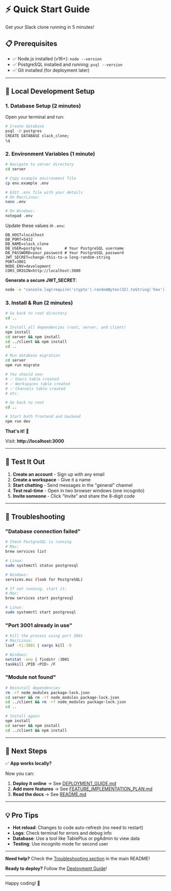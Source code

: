 # ⚡ Quick Start Guide

Get your Slack clone running in 5 minutes!

## 📋 Prerequisites

- ✅ Node.js installed (v16+): `node --version`
- ✅ PostgreSQL installed and running: `psql --version`
- ✅ Git installed (for deployment later)

---

## 🚀 Local Development Setup

### 1. Database Setup (2 minutes)

Open your terminal and run:

```bash
# Create database
psql -U postgres
CREATE DATABASE slack_clone;
\q
```

### 2. Environment Variables (1 minute)

```bash
# Navigate to server directory
cd server

# Copy example environment file
cp env.example .env

# Edit .env file with your details
# On Mac/Linux:
nano .env

# On Windows:
notepad .env
```

Update these values in `.env`:
```env
DB_HOST=localhost
DB_PORT=5432
DB_NAME=slack_clone
DB_USER=postgres          # Your PostgreSQL username
DB_PASSWORD=your_password # Your PostgreSQL password
JWT_SECRET=change-this-to-a-long-random-string
PORT=3001
NODE_ENV=development
CORS_ORIGIN=http://localhost:3000
```

**Generate a secure JWT_SECRET**:
```bash
node -e "console.log(require('crypto').randomBytes(32).toString('hex'))"
```

### 3. Install & Run (2 minutes)

```bash
# Go back to root directory
cd ..

# Install all dependencies (root, server, and client)
npm install
cd server && npm install
cd ../client && npm install
cd ..

# Run database migration
cd server
npm run migrate

# You should see:
# ✅ Users table created
# ✅ Workspaces table created
# ✅ Channels table created
# etc.

# Go back to root
cd ..

# Start both frontend and backend
npm run dev
```

**That's it!** 🎉

Visit: **http://localhost:3000**

---

## 🧪 Test It Out

1. **Create an account** - Sign up with any email
2. **Create a workspace** - Give it a name
3. **Start chatting** - Send messages in the "general" channel
4. **Test real-time** - Open in two browser windows (one incognito)
5. **Invite someone** - Click "Invite" and share the 8-digit code

---

## 🐛 Troubleshooting

### "Database connection failed"
```bash
# Check PostgreSQL is running
# Mac:
brew services list

# Linux:
sudo systemctl status postgresql

# Windows:
services.msc (look for PostgreSQL)

# If not running, start it:
# Mac:
brew services start postgresql

# Linux:
sudo systemctl start postgresql
```

### "Port 3001 already in use"
```bash
# Kill the process using port 3001
# Mac/Linux:
lsof -ti:3001 | xargs kill -9

# Windows:
netstat -ano | findstr :3001
taskkill /PID <PID> /F
```

### "Module not found"
```bash
# Reinstall dependencies
rm -rf node_modules package-lock.json
cd server && rm -rf node_modules package-lock.json
cd ../client && rm -rf node_modules package-lock.json
cd ..

# Install again
npm install
cd server && npm install
cd ../client && npm install
```

---

## 📝 Next Steps

✅ **App works locally?** 

Now you can:

1. **Deploy it online** → See [DEPLOYMENT_GUIDE.md](./DEPLOYMENT_GUIDE.md)
2. **Add more features** → See [FEATURE_IMPLEMENTATION_PLAN.md](./FEATURE_IMPLEMENTATION_PLAN.md)
3. **Read the docs** → See [README.md](./README.md)

---

## 💡 Pro Tips

- **Hot reload**: Changes to code auto-refresh (no need to restart)
- **Logs**: Check terminal for errors and debug info
- **Database**: Use a tool like TablePlus or pgAdmin to view data
- **Testing**: Use incognito mode for second user

---

**Need help?** Check the [Troubleshooting section](./README.md#troubleshooting) in the main README!

**Ready to deploy?** Follow the [Deployment Guide](./DEPLOYMENT_GUIDE.md)!

---

Happy coding! 🚀
